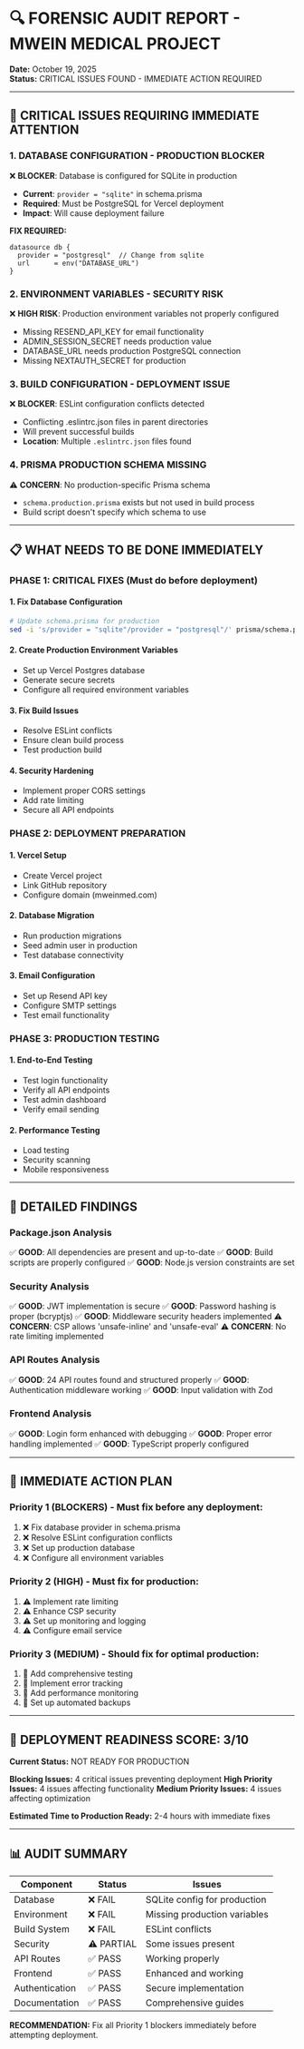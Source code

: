 # 🔍 FORENSIC AUDIT REPORT - MWEIN MEDICAL PROJECT
**Date:** October 19, 2025  
**Status:** CRITICAL ISSUES FOUND - IMMEDIATE ACTION REQUIRED

---

## 🚨 CRITICAL ISSUES REQUIRING IMMEDIATE ATTENTION

### **1. DATABASE CONFIGURATION - PRODUCTION BLOCKER**
❌ **BLOCKER**: Database is configured for SQLite in production
- **Current**: `provider = "sqlite"` in schema.prisma
- **Required**: Must be PostgreSQL for Vercel deployment
- **Impact**: Will cause deployment failure

**FIX REQUIRED:**
```prisma
datasource db {
  provider = "postgresql"  // Change from sqlite
  url      = env("DATABASE_URL")
}
```

### **2. ENVIRONMENT VARIABLES - SECURITY RISK**
❌ **HIGH RISK**: Production environment variables not properly configured
- Missing RESEND_API_KEY for email functionality
- ADMIN_SESSION_SECRET needs production value
- DATABASE_URL needs production PostgreSQL connection
- Missing NEXTAUTH_SECRET for production

### **3. BUILD CONFIGURATION - DEPLOYMENT ISSUE**
❌ **BLOCKER**: ESLint configuration conflicts detected
- Conflicting .eslintrc.json files in parent directories
- Will prevent successful builds
- **Location**: Multiple `.eslintrc.json` files found

### **4. PRISMA PRODUCTION SCHEMA MISSING**
⚠️ **CONCERN**: No production-specific Prisma schema
- `schema.production.prisma` exists but not used in build process
- Build script doesn't specify which schema to use

---

## 📋 WHAT NEEDS TO BE DONE IMMEDIATELY

### **PHASE 1: CRITICAL FIXES (Must do before deployment)**

#### 1. Fix Database Configuration
```bash
# Update schema.prisma for production
sed -i 's/provider = "sqlite"/provider = "postgresql"/' prisma/schema.prisma
```

#### 2. Create Production Environment Variables
- Set up Vercel Postgres database
- Generate secure secrets
- Configure all required environment variables

#### 3. Fix Build Issues
- Resolve ESLint conflicts
- Ensure clean build process
- Test production build

#### 4. Security Hardening
- Implement proper CORS settings
- Add rate limiting
- Secure all API endpoints

### **PHASE 2: DEPLOYMENT PREPARATION**

#### 1. Vercel Setup
- Create Vercel project
- Link GitHub repository
- Configure domain (mweinmed.com)

#### 2. Database Migration
- Run production migrations
- Seed admin user in production
- Test database connectivity

#### 3. Email Configuration
- Set up Resend API key
- Configure SMTP settings
- Test email functionality

### **PHASE 3: PRODUCTION TESTING**

#### 1. End-to-End Testing
- Test login functionality
- Verify all API endpoints
- Test admin dashboard
- Verify email sending

#### 2. Performance Testing
- Load testing
- Security scanning
- Mobile responsiveness

---

## 🔧 DETAILED FINDINGS

### **Package.json Analysis**
✅ **GOOD**: All dependencies are present and up-to-date
✅ **GOOD**: Build scripts are properly configured
✅ **GOOD**: Node.js version constraints are set

### **Security Analysis**
✅ **GOOD**: JWT implementation is secure
✅ **GOOD**: Password hashing is proper (bcryptjs)
✅ **GOOD**: Middleware security headers implemented
⚠️ **CONCERN**: CSP allows 'unsafe-inline' and 'unsafe-eval'
⚠️ **CONCERN**: No rate limiting implemented

### **API Routes Analysis**
✅ **GOOD**: 24 API routes found and structured properly
✅ **GOOD**: Authentication middleware working
✅ **GOOD**: Input validation with Zod

### **Frontend Analysis**
✅ **GOOD**: Login form enhanced with debugging
✅ **GOOD**: Proper error handling implemented
✅ **GOOD**: TypeScript properly configured

---

## 🎯 IMMEDIATE ACTION PLAN

### **Priority 1 (BLOCKERS) - Must fix before any deployment:**
1. ❌ Fix database provider in schema.prisma
2. ❌ Resolve ESLint configuration conflicts
3. ❌ Set up production database
4. ❌ Configure all environment variables

### **Priority 2 (HIGH) - Must fix for production:**
1. ⚠️ Implement rate limiting
2. ⚠️ Enhance CSP security
3. ⚠️ Set up monitoring and logging
4. ⚠️ Configure email service

### **Priority 3 (MEDIUM) - Should fix for optimal production:**
1. 📝 Add comprehensive testing
2. 📝 Implement error tracking
3. 📝 Add performance monitoring
4. 📝 Set up automated backups

---

## 🚀 DEPLOYMENT READINESS SCORE: **3/10**

**Current Status:** NOT READY FOR PRODUCTION

**Blocking Issues:** 4 critical issues preventing deployment
**High Priority Issues:** 4 issues affecting functionality
**Medium Priority Issues:** 4 issues affecting optimization

**Estimated Time to Production Ready:** 2-4 hours with immediate fixes

---

## 📊 AUDIT SUMMARY

| Component | Status | Issues |
|-----------|---------|---------|
| Database | ❌ FAIL | SQLite config for production |
| Environment | ❌ FAIL | Missing production variables |
| Build System | ❌ FAIL | ESLint conflicts |
| Security | ⚠️ PARTIAL | Some issues present |
| API Routes | ✅ PASS | Working properly |
| Frontend | ✅ PASS | Enhanced and working |
| Authentication | ✅ PASS | Secure implementation |
| Documentation | ✅ PASS | Comprehensive guides |

**RECOMMENDATION:** Fix all Priority 1 blockers immediately before attempting deployment.